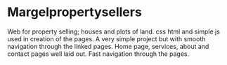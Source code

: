 # Margelpropertysellers
Web for property selling; houses and plots of land.
css html and simple js used in creation of the pages. A very simple project but with smooth navigation through the linked pages.
Home page, services, about and contact pages well laid out. Fast navigation through the pages.
